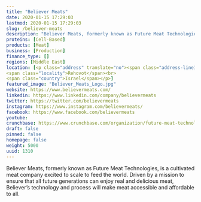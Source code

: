 ```yaml
---
title: "Believer Meats"
date: 2020-01-15 17:29:03
lastmod: 2020-01-15 17:29:03
slug: /believer-meats
description: "Believer Meats, formerly known as Future Meat Technologies, is a cultivated meat company excited to scale to feed the world. Driven by a mission to ensure that all future generations can enjoy real and delicious meat, Believer’s technology and process will make meat accessible and affordable to all."
proteins: [Cell-Based]
products: [Meat]
business: [Production]
finance_type: []
regions: [Middle East]
location: [<p class="address" translate="no"><span class="address-line1">Moti Kind Street 5</span><br>
<span class="locality">Rehovot</span><br>
<span class="country">Israel</span></p>]
featured_image: "Believer_Meats_Logo.jpg"
website: https://www.believermeats.com/
linkedin: https://www.linkedin.com/company/believermeats
twitter: https://twitter.com/believermeats
instagram: https://www.instagram.com/believermeats/
facebook: https://www.facebook.com/believermeats
youtube: 
crunchbase: https://www.crunchbase.com/organization/future-meat-technologies
draft: false
pinned: false
homepage: false
weight: 5000
uuid: 1310
---
```

Believer Meats, formerly known as Future Meat Technologies, is a cultivated meat company excited to scale to feed the world. Driven by a mission to ensure that all future generations can enjoy real and delicious meat, Believer’s technology and process will make meat accessible and affordable to all.
